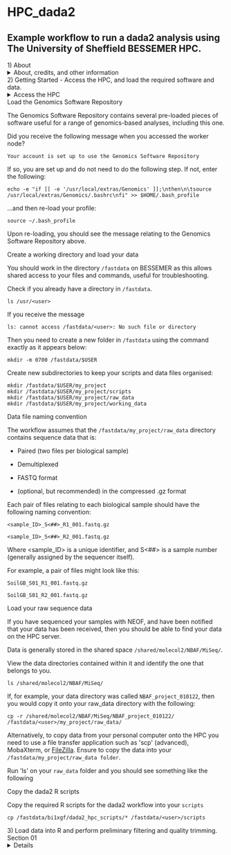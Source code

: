 # HPC_dada2
## Example workflow to run a dada2 analysis using The University of Sheffield BESSEMER HPC.

<summary>1) About</summary>
<details>
<summary>About, credits, and other information</summary>

This HPC tutorial is based largely upon the dada2 (v.1.8) tutorial published by
Benjamin Callahan on the dada2 GitHub page
(https://benjjneb.github.io/dada2/tutorial_1_8.html).

The core of the data processing is identical to that in the above, with modifications
to allow it to be easily run on a remote HPC system.

Whilst it has been written for use with The University of Sheffield's
[BESSEMER](https://docs.hpc.shef.ac.uk/en/latest/bessemer/index.html) system,
the below should be applicable to any GNU/Linux based HPC system, with
appropriate modification (your mileage may vary).

Code which the user (that's you) must run is highlighted in a code block like this:
```
I am code - you must run me
```

Filepaths are highlighted within normal text like this:

`/home/user/a_file_path`

Contact: Graeme Fox //  g.fox@sheffield.ac.uk // graeme.fox87@gmail.com // [@graefox](https://twitter.com/graefox)

</details>

<summary>2) Getting Started - Access the HPC, and load the required software and data.</summary>
<details>
<summary>Access the HPC</summary>
<details>
To access the BESSEMER high-performance computer (HPC) you must be connected
to the university network - this can be achieved remotely by using the
virtual private network (VPN) service.

[Please see the university IT pages for details on how to connect to the VPN.](https://students.sheffield.ac.uk/it-services/vpn)

Once connected to the VPN you also need to connect to the HPC using a secure shell (SSH)
connection. This can be achieved using the command line (advanced) or software
such as [MobaXterm](https://mobaxterm.mobatek.net/).

[See the university pages for guidance on how to connect to the VPN](https://docs.hpc.shef.ac.uk/en/latest/hpc/index.html).
</details>
<Access a worker node on BESSEMER>
Once you have successfully logged into BESSEMER, you need to access a worker node:

```
srun --pty bash -l
```
You should see that the command prompt has changed from

```
[<user>@bessemer-login2 ~]$
```
to
```
[<user>@bessemer-node001 ~]$
```
...where \<user\> is your The University of Sheffield (TUoS) IT username.
Wherever \<user\> appears in this document, substitute it with your University of Sheffield (TUoS) IT username.
</details>
<summary>Load the Genomics Software Repository</summary>

The Genomics Software Repository contains several pre-loaded pieces of software
useful for a range of genomics-based analyses, including this one.

Did you receive the following message when you accessed the worker node?
```
Your account is set up to use the Genomics Software Repository
```

If so, you are set up and do not need to do the following step.
If not, enter the following:
```
echo -e "if [[ -e '/usr/local/extras/Genomics' ]];\nthen\n\tsource /usr/local/extras/Genomics/.bashrc\nfi" >> $HOME/.bash_profile
```
...and then re-load your profile:
```
source ~/.bash_profile
```
Upon re-loading, you should see the message relating to the Genomics Software Repository above.

<summary>Create a working directory and load your data</summary>

You should work in the directory `/fastdata` on BESSEMER as this allows shared access to your files
and commands, useful for troubleshooting.

Check if you already have a directory in `/fastdata`.

```
ls /usr/<user>
```

If you receive the message
```
ls: cannot access /fastdata/<user>: No such file or directory
```
Then you need to create a new folder in `/fastdata` using the command exactly as it appears below:

```
mkdir -m 0700 /fastdata/$USER
```

Create new subdirectories to keep your scripts and data files organised:
```
mkdir /fastdata/$USER/my_project
mkdir /fastdata/$USER/my_project/scripts
mkdir /fastdata/$USER/my_project/raw_data
mkdir /fastdata/$USER/my_project/working_data
```

<summary>Data file naming convention</summary>

The workflow assumes that the `/fastdata/my_project/raw_data` directory contains sequence data that is:

* Paired (two files per biological sample)

* Demultiplexed

* FASTQ format

* (optional, but recommended) in the compressed .gz format

Each pair of files relating to each biological sample should have the following naming convention:

`<sample_ID>_S<##>_R1_001.fastq.gz`

`<sample_ID>_S<##>_R2_001.fastq.gz`

Where <sample_ID> is a unique identifier, and S<##> is a sample number (generally assigned by the sequencer itself).

For example, a pair of files might look like this:

`SoilGB_S01_R1_001.fastq.gz`

`SoilGB_S01_R2_001.fastq.gz`

<summary>Load your raw sequence data</summary>

If you have sequenced your samples with NEOF, and have been notified that your data
has been received, then you should be able to find your data on the HPC server.

Data is generally stored in the shared space `/shared/molecol2/NBAF/MiSeq/`.

View the data directories contained within it and identify the one that belongs to you.
```
ls /shared/molecol2/NBAF/MiSeq/
```

If, for example, your data directory was called `NBAF_project_010122`, then you would
copy it onto your raw_data directory with the following:
```
cp -r /shared/molecol2/NBAF/MiSeq/NBAF_project_010122/ /fastdata/<user>/my_project/raw_data/
```

Alternatively, to copy data from your personal computer onto the HPC you need to use a file transfer
application such as 'scp' (advanced), MobaXterm, or [FileZilla](https://filezilla-project.org/).
Ensure to copy the data into your `/fastdata/my_project/raw_data folder`.

Run 'ls' on your `raw_data` folder and you should see something like the following

<summary>Copy the dada2 R scripts</summary>

Copy the required R scripts for the dada2 workflow into your `scripts`

```
cp /fastdata/bi1xgf/dada2_hpc_scripts/* /fastdata/<user>/scripts
```

<summary>3) Load data into R and perform preliminary filtering and quality trimming.</summary>
<summary>Section 01</summary>
<details>
module load R
/usr/local/packages/live/eb/R/4.0.0-foss-2020a/bin/R
</details>
